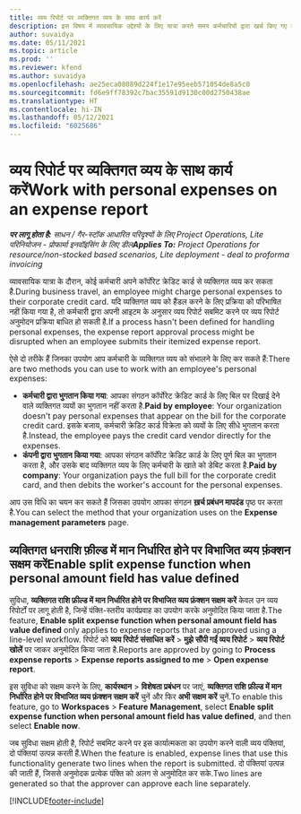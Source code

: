```yaml
---
title: व्यय रिपोर्ट पर व्यक्तिगत व्यय के साथ कार्य करें
description: इस विषय में व्यावसायिक उद्देश्यों के लिए यात्रा करते समय कर्मचारियों द्वारा खर्च किए गए व्यक्तिगत व्यय के साथ काम करने के तरीके के बारे में जानकारी दी गई है.
author: suvaidya
ms.date: 05/11/2021
ms.topic: article
ms.prod: ''
ms.reviewer: kfend
ms.author: suvaidya
ms.openlocfilehash: ae25eca08089d224f1e17e95eeb571054de8a5c0
ms.sourcegitcommit: fd6e9ff78392c7bac35591d9130c00d2750438ae
ms.translationtype: HT
ms.contentlocale: hi-IN
ms.lasthandoff: 05/12/2021
ms.locfileid: "6025686"
---
```

# <a name="work-with-personal-expenses-on-an-expense-report"></a><span data-ttu-id="1af5c-103">व्यय रिपोर्ट पर व्यक्तिगत व्यय के साथ कार्य करें</span><span class="sxs-lookup"><span data-stu-id="1af5c-103">Work with personal expenses on an expense report</span></span>

<span data-ttu-id="1af5c-104">_**पर लागू होता है:** साधन / गैर-स्टॉक आधारित परिदृश्यों के लिए Project Operations, Lite परिनियोजन - प्रोफार्मा इनवॉइसिंग के लिए डील_</span><span class="sxs-lookup"><span data-stu-id="1af5c-104">_**Applies To:** Project Operations for resource/non-stocked based scenarios, Lite deployment - deal to proforma invoicing_</span></span>

<span data-ttu-id="1af5c-105">व्यावसायिक यात्रा के दौरान, कोई कर्मचारी अपने कॉर्पोरेट क्रेडिट कार्ड से व्यक्तिगत व्यय कर सकता है.</span><span class="sxs-lookup"><span data-stu-id="1af5c-105">During business travel, an employee might charge personal expenses to their corporate credit card.</span></span> <span data-ttu-id="1af5c-106">यदि व्यक्तिगत व्यय को हैंडल करने के लिए प्रक्रिया को परिभाषित नहीं किया गया है, तो कर्मचारी द्वारा अपनी आइटम के अनुसार व्यय रिपोर्ट सबमिट करने पर व्यय रिपोर्ट अनुमोदन प्रक्रिया बाधित हो सकती है.</span><span class="sxs-lookup"><span data-stu-id="1af5c-106">If a process hasn't been defined for handling personal expenses, the expense report approval process might be disrupted when an employee submits their itemized expense report.</span></span>

<span data-ttu-id="1af5c-107">ऐसे दो तरीके हैं जिनका उपयोग आप कर्मचारी के व्यक्तिगत व्यय को संभालने के लिए कर सकते हैं:</span><span class="sxs-lookup"><span data-stu-id="1af5c-107">There are two methods you can use to work with an employee's personal expenses:</span></span>

  - <span data-ttu-id="1af5c-108">**कर्मचारी द्वारा भुगतान किया गया**: आपका संगठन कॉर्पोरेट क्रेडिट कार्ड के लिए बिल पर दिखाई देने वाले व्यक्तिगत व्ययों का भुगतान नहीं करता है.</span><span class="sxs-lookup"><span data-stu-id="1af5c-108">**Paid by employee**: Your organization doesn't pay personal expenses that appear on the bill for the corporate credit card.</span></span> <span data-ttu-id="1af5c-109">इसके बजाय, कर्मचारी क्रेडिट कार्ड विक्रेता को व्ययों के लिए सीधे भुगतान करता है.</span><span class="sxs-lookup"><span data-stu-id="1af5c-109">Instead, the employee pays the credit card vendor directly for the expenses.</span></span> 
  - <span data-ttu-id="1af5c-110">**कंपनी द्वारा भुगतान किया गया**: आपका संगठन कॉर्पोरेट क्रेडिट कार्ड के लिए पूर्ण बिल का भुगतान करता है, और उसके बाद व्यक्तिगत व्यय के लिए कर्मचारी के खाते को डेबिट करता है.</span><span class="sxs-lookup"><span data-stu-id="1af5c-110">**Paid by company**: Your organization pays the full bill for the corporate credit card, and then debits the worker's account for the personal expenses.</span></span>

<span data-ttu-id="1af5c-111">आप उस विधि का चयन कर सकते हैं जिसका उपयोग आपका संगठन **ख़र्च प्रबंधन मापदंड** पृष्ठ पर करता है.</span><span class="sxs-lookup"><span data-stu-id="1af5c-111">You can select the method that your organization uses on the **Expense management parameters** page.</span></span>


## <a name="enable-split-expense-function-when-personal-amount-field-has-value-defined"></a><span data-ttu-id="1af5c-112">व्यक्तिगत धनराशि फ़ील्ड में मान निर्धारित होने पर विभाजित व्यय फ़ंक्शन सक्षम करें</span><span class="sxs-lookup"><span data-stu-id="1af5c-112">Enable split expense function when personal amount field has value defined</span></span>

<span data-ttu-id="1af5c-113">सुविधा, **व्यक्तिगत राशि फ़ील्ड में मान निर्धारित होने पर विभाजित व्यय फ़ंक्शन सक्षम करें** केवल उन व्यय रिपोर्टों पर लागू होती है, जिन्हें पंक्ति-स्तरीय कार्यप्रवाह का उपयोग करके अनुमोदित किया जाता है.</span><span class="sxs-lookup"><span data-stu-id="1af5c-113">The feature, **Enable split expense function when personal amount field has value defined** only applies to expense reports that are approved using a line-level workflow.</span></span> <span data-ttu-id="1af5c-114">रिपोर्ट को **व्यय रिपोर्ट संसाधित करें** > **मुझे सौंपी गईं व्यय रिपोर्ट** > **व्यय रिपोर्ट खोलें** पर जाकर अनुमोदित किया जाता है.</span><span class="sxs-lookup"><span data-stu-id="1af5c-114">Reports are approved by going to **Process expense reports** > **Expense reports assigned to me** > **Open expense report**.</span></span> 

<span data-ttu-id="1af5c-115">इस सुविधा को सक्षम करने के लिए, **कार्यस्थान** > **विशेषता प्रबंधन** पर जाएं, **व्यक्तिगत राशि फ़ील्ड में मान निर्धारित होने पर विभाजित व्यय फ़ंक्शन सक्षम करें** चुनें और फिर **अभी सक्षम करें** चुनें.</span><span class="sxs-lookup"><span data-stu-id="1af5c-115">To enable this feature, go to **Workspaces** > **Feature Management**, select **Enable split expense function when personal amount field has value defined**, and then select **Enable now**.</span></span> 

<span data-ttu-id="1af5c-116">जब सुविधा सक्षम होती है, रिपोर्ट सबमिट करने पर इस कार्यात्मकता का उपयोग करने वाली व्यय पंक्तियां, दो पंक्तियां उत्पन्न करती हैं.</span><span class="sxs-lookup"><span data-stu-id="1af5c-116">When the feature is enabled, expense lines that use this functionality generate two lines when the report is submitted.</span></span> <span data-ttu-id="1af5c-117">दो पंक्तियां उत्पन्न की जाती हैं, जिससे अनुमोदक प्रत्येक पंक्ति को अलग से अनुमोदित कर सके.</span><span class="sxs-lookup"><span data-stu-id="1af5c-117">Two lines are generated so that the approver can approve each line separately.</span></span>


[!INCLUDE[footer-include](../includes/footer-banner.md)]
